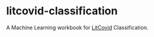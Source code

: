 # litcovid-classification
A Machine Learning workbook for [LitCovid](https://www.ncbi.nlm.nih.gov/research/pubtator/index.html?view=docsum&query=$LitCovid) Classification.
